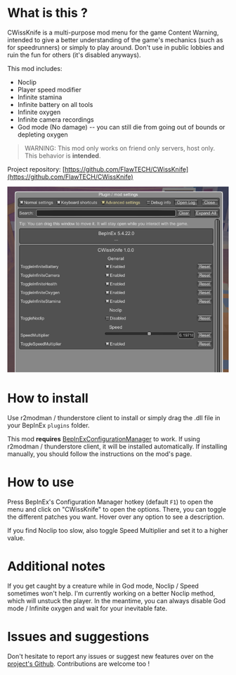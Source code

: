 # What is this ?

CWissKnife is a multi-purpose mod menu for the game Content Warning, intended to give a better understanding of the game's mechanics (such as for speedrunners) or simply to play around. Don't use in public lobbies and ruin the fun for others (it's disabled anyways).

This mod includes:
* Noclip
* Player speed modifier
* Infinite stamina
* Infinite battery on all tools
* Infinite oxygen
* Infinite camera recordings
* God mode (No damage) -- you can still die from going out of bounds or depleting oxygen

> WARNING: This mod only works on friend only servers, host only. This behavior is **intended**.

Project repository: [https://github.com/FlawTECH/CWissKnife](https://github.com/FlawTECH/CWissKnife)

![Menu screenshot](https://github.com/FlawTECH/CWissKnife/raw/main/Screenshot.png)

# How to install
Use r2modman / thunderstore client to install or simply drag the .dll file in your BepInEx `plugins` folder.

This mod **requires** [BepInExConfigurationManager](https://thunderstore.io/c/content-warning/p/Azumatt/Official_BepInExConfigurationManager/) to work. If using r2modman / thunderstore client, it will be installed automatically. If installing manually, you should follow the instructions on the mod's page.

# How to use
Press BepInEx's Configuration Manager hotkey (default `F1`) to open the menu and click on "CWissKnife" to open the options. There, you can toggle the different patches you want. Hover over any option to see a description.

If you find Noclip too slow, also toggle Speed Multiplier and set it to a higher value.

# Additional notes
If you get caught by a creature while in God mode, Noclip / Speed sometimes won't help. I'm currently working on a better Noclip method, which will unstuck the player. In the meantime, you can always disable God mode / Infinite oxygen and wait for your inevitable fate.

# Issues and suggestions
Don't hesitate to report any issues or suggest new features over on the [project's Github](https://github.com/FlawTECH/CWissKnife). Contributions are welcome too !
